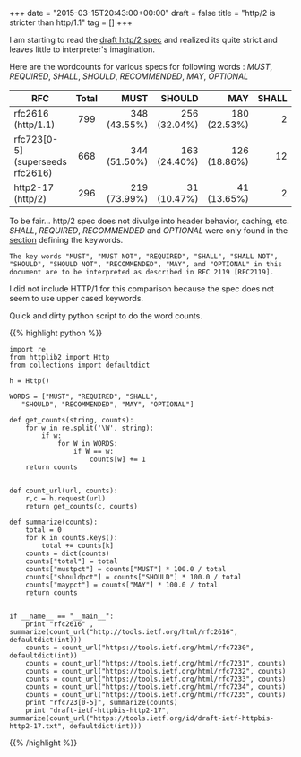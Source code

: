 +++
date = "2015-03-15T20:43:00+00:00"
draft = false
title = "http/2 is stricter than http/1.1"
tag = []
+++

I am starting to read the [draft http/2 spec](https://tools.ietf.org/html/draft-ietf-httpbis-http2-17) and realized its quite strict and leaves little to interpreter's imagination.

Here are the wordcounts for various specs for following words : *MUST*, *REQUIRED*, *SHALL*, *SHOULD*, *RECOMMENDED*, *MAY*, *OPTIONAL*

| RFC                                | Total | MUST         | SHOULD       | MAY          | SHALL | REQUIRED | RECOMMENDED | OPTIONAL |
|------------------------------------|:-----:|-------------:|-------------:|-------------:|------:|---------:| -----------:|---------:|
| rfc2616 (http/1.1)                 | 799   | 348 (43.55%) | 256 (32.04%) | 180 (22.53%) | 2     | 5        | 1           | 7        |
| rfc723\[0-5\] (superseeds rfc2616) | 668   | 344 (51.50%) | 163 (24.40%) | 126 (18.86%) | 12    | 6        | 7           | 10       |
| http2-17 (http/2)                  | 296   | 219 (73.99%) | 31 (10.47%)  | 41 (13.65%)  | 2     | 1        | 1           | 1        |

To be fair... http/2 spec does not divulge into header behavior, caching, etc. *SHALL*, *REQUIRED*, *RECOMMENDED* and *OPTIONAL* were only found in the [section](https://tools.ietf.org/html/draft-ietf-httpbis-http2-17#section-2.2) defining the keywords.

```
The key words "MUST", "MUST NOT", "REQUIRED", "SHALL", "SHALL NOT",
"SHOULD", "SHOULD NOT", "RECOMMENDED", "MAY", and "OPTIONAL" in this
document are to be interpreted as described in RFC 2119 [RFC2119].
```

I did not include HTTP/1 for this comparison because the spec does not seem to use upper cased keywords.

Quick and dirty python script to do the word counts.

{{% highlight python %}}
```
import re
from httplib2 import Http
from collections import defaultdict

h = Http()

WORDS = ["MUST", "REQUIRED", "SHALL",
   "SHOULD", "RECOMMENDED", "MAY", "OPTIONAL"]

def get_counts(string, counts):
    for w in re.split('\W', string):
        if w:
            for W in WORDS:
                if W == w:
                    counts[w] += 1
    return counts


def count_url(url, counts):
    r,c = h.request(url)
    return get_counts(c, counts)

def summarize(counts):
    total = 0
    for k in counts.keys():
        total += counts[k]
    counts = dict(counts)
    counts["total"] = total
    counts["mustpct"] = counts["MUST"] * 100.0 / total
    counts["shouldpct"] = counts["SHOULD"] * 100.0 / total
    counts["maypct"] = counts["MAY"] * 100.0 / total
    return counts


if __name__ == "__main__":
    print "rfc2616" , summarize(count_url("http://tools.ietf.org/html/rfc2616", defaultdict(int)))
    counts = count_url("https://tools.ietf.org/html/rfc7230", defaultdict(int))
    counts = count_url("https://tools.ietf.org/html/rfc7231", counts)
    counts = count_url("https://tools.ietf.org/html/rfc7232", counts)
    counts = count_url("https://tools.ietf.org/html/rfc7233", counts)
    counts = count_url("https://tools.ietf.org/html/rfc7234", counts)
    counts = count_url("https://tools.ietf.org/html/rfc7235", counts)
    print "rfc723[0-5]", summarize(counts)
    print "draft-ietf-httpbis-http2-17", summarize(count_url("https://tools.ietf.org/id/draft-ietf-httpbis-http2-17.txt", defaultdict(int)))
```
{{% /highlight %}}
